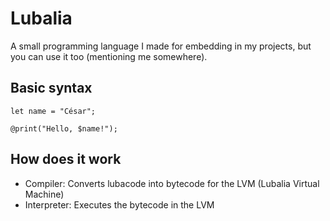 # Lubalia
A small programming language I made for embedding in my projects, but you can use it too (mentioning me somewhere).

## Basic syntax
```
let name = "César";

@print("Hello, $name!");
```

## How does it work
- Compiler: Converts lubacode into bytecode for the LVM (Lubalia Virtual Machine)
- Interpreter: Executes the bytecode in the LVM
